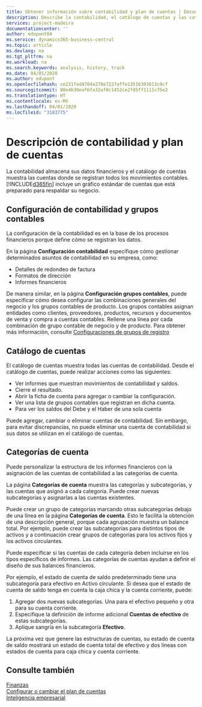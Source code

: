 ```yaml
---
title: Obtener información sobre contabilidad y plan de cuentas | Documentos de Microsoft
description: Describe la contabilidad, el catálogo de cuentas y las categorías de cuenta.
services: project-madeira
documentationcenter: ''
author: edupont04
ms.service: dynamics365-business-central
ms.topic: article
ms.devlang: na
ms.tgt_pltfrm: na
ms.workload: na
ms.search.keywords: analysis, history, track
ms.date: 04/01/2020
ms.author: edupont
ms.openlocfilehash: ce221fed4704a278e7227affe13516303613c9cf
ms.sourcegitcommit: 88e4b30eaf6fa32af0c1452ce2f85ff1111c75e2
ms.translationtype: HT
ms.contentlocale: es-MX
ms.lasthandoff: 04/01/2020
ms.locfileid: "3183775"
---
```

# <a name="understanding-the-general-ledger-and-the-coa"></a>Descripción de contabilidad y plan de cuentas
La contabilidad almacena sus datos financieros y el catálogo de cuentas muestra las cuentas donde se registran todos los movimientos contables. [!INCLUDE[d365fin](includes/d365fin_md.md)] incluye un gráfico estándar de cuentas que está preparado para respaldar su negocio.

## <a name="general-ledger-setup-and-general-posting-setup"></a>Configuración de contabilidad y grupos contables
La configuración de la contabilidad es en la base de los procesos financieros porque define cómo se registran los datos.  

En la página **Configuración contabilidad** especifique cómo gestionar determinados asuntos de contabilidad en su empresa, como:  

* Detalles de redondeo de factura  
* Formatos de dirección  
* Informes financieros  

De manera similar, en la página **Configuración grupos contables**, puede especificar cómo desea configurar las combinaciones generales del negocio y los grupos contables de producto. Los grupos contables asignan entidades como clientes, proveedores, productos, recursos y documentos de venta y compra a cuentas contables. Rellene una línea por cada combinación de grupo contable de negocio y de producto. Para obtener más información, consulte [Configuraciones de grupos de registro](finance-posting-groups.md)  

## <a name="the-chart-of-accounts"></a>Catálogo de cuentas
El catálogo de cuentas muestra todas las cuentas de contabilidad. Desde el catálogo de cuentas, puede realizar acciones como las siguientes:  

* Ver informes que muestran movimientos de contabilidad y saldos.  
* Cierre el resultado.  
* Abrir la ficha de cuenta para agregar o cambiar la configuración.  
* Ver una lista de grupos contables que registran en dicha cuenta.
* Para ver los saldos del Debe y el Haber de una sola cuenta  

Puede agregar, cambiar o eliminar cuentas de contabilidad. Sin embargo, para evitar discrepancias, no puede eliminar una cuenta de contabilidad si sus datos se utilizan en el catálogo de cuentas.  

## <a name="account-categories"></a>Categorías de cuenta
Puede personalizar la estructura de los informes financieros con la asignación de las cuentas de contabilidad a las categorías de cuenta.  

La página **Categorías de cuenta** muestra las categorías y subcategorías, y las cuentas que asignó a cada categoría. Puede crear nuevas subcategorías y asignarlas a las cuentas existentes.  

Puede crear un grupo de categorías marcando otras subcategorías debajo de una línea en la página **Categorías de cuenta**. Esto le facilita la obtención de una descripción general, porque cada agrupación muestra un balance total. Por ejemplo, puede crear las subcategorías para distintos tipos de activos y a continuación crear grupos de categorías para los activos fijos y los activos circulantes.  

Puede especificar si las cuentas de cada categoría deben incluirse en los tipos específicos de informes. Las categorías de cuentas ayudan a definir el diseño de sus balances financieros.  

Por ejemplo, el estado de cuenta de saldo predeterminado tiene una subcategoría para efectivo en Activo circulante. Si desea que el estado de cuenta de saldo tenga en cuenta la caja chica y la cuenta corriente, puede:  

1. Agregar dos nuevas subcategorías. Una para el efectivo pequeño y otra para su cuenta corriente.  
2. Especifique la definición de informe adicional **Cuentas de efectivo** de estas subcategorías.  
3. Aplique sangría en la subcategoría **Efectivo**.  

La próxima vez que genere las estructuras de cuentas, su estado de cuenta de saldo mostrará un estado de cuenta total de efectivo y dos líneas con estados de cuenta para caja chica y cuenta corriente.  

## <a name="see-also"></a>Consulte también
[Finanzas](finance.md)  
[Configurar o cambiar el plan de cuentas](finance-setup-chart-accounts.md)  
[Inteligencia empresarial](bi.md)  
